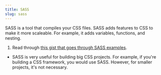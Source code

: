 ```yaml
---
title: SASS
slug: sass
---
```


SASS is a tool that compiles your CSS files. SASS adds features to CSS to make
it more scaleable. For example, it adds variables, functions, and nesting.

1. Read through [this gist that goes through SASS examples][sass-examples].

[sass-examples]: https://gist.github.com/arsho/4f87ba7ed0ac8f580c8bf3f265ceba0d

- SASS is very useful for building big CSS projects. For example, if you're
building a CSS framework, you would use SASS. However, for smaller projects,
it's not necessary.
